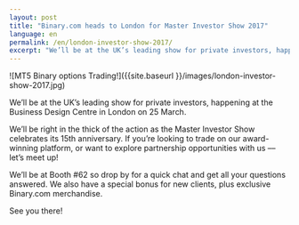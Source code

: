 ```yaml
---
layout: post
title: "Binary.com heads to London for Master Investor Show 2017"
language: en
permalink: /en/london-investor-show-2017/
excerpt: "We’ll be at the UK’s leading show for private investors, happening at the Business Design Centre in London on 25 March..."
---
```

![MT5 Binary options Trading!]({{site.baseurl }}/images/london-investor-show-2017.jpg)

We’ll be at the UK’s leading show for private investors, happening at the Business Design Centre in London on 25 March.

We’ll be right in the thick of the action as the Master Investor Show celebrates its 15th anniversary. If you’re looking to trade on our award-winning platform, or want to explore partnership opportunities with us –– let’s meet up!

We’ll be at Booth #62 so drop by for a quick chat and get all your questions answered. We also have a special bonus for new clients, plus exclusive Binary.com merchandise.

See you there!